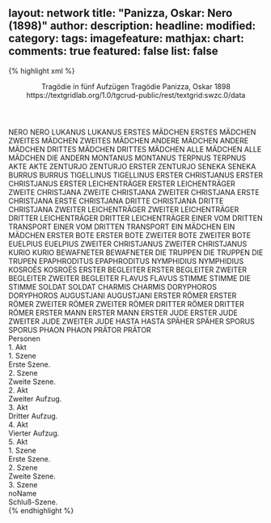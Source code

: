 layout: network
title: "Panizza, Oskar: Nero (1898)"
author:
description:
headline:
modified:
category:
tags:
imagefeature:
mathjax:
chart:
comments: true
featured: false
list: false
---
{% highlight xml %}
<?xml-model href="https://raw.githubusercontent.com/DLiNa/project/master/rules/lina.rnc"?><?xml-model href="https://raw.githubusercontent.com/DLiNa/project/master/rules/lina.sch"?>
<play xmlns="http://lina.digital">
  <header>
    <title>Nero</title>
    <subtitle>Tragödie in fünf Aufzügen</subtitle>
    <genretitle>Tragödie</genretitle>
    <author>Panizza, Oskar</author>
    <date type="print" when="1898">1898</date>
    <date type="premiere"/>
    <date type="written"/>
    <source>https://textgridlab.org/1.0/tgcrud-public/rest/textgrid:swzc.0/data</source>
  </header>
  <personae>
    <character>
      <name>NERO</name>
      <alias xml:id="nero">
        <name>NERO</name>
      </alias>
    </character>
    <character>
      <name>LUKANUS</name>
      <alias xml:id="lukanus">
        <name>LUKANUS</name>
      </alias>
    </character>
    <character>
      <name>ERSTES MÄDCHEN</name>
      <alias xml:id="erstes_mädchen">
        <name>ERSTES MÄDCHEN</name>
      </alias>
    </character>
    <character>
      <name>ZWEITES MÄDCHEN</name>
      <alias xml:id="zweites_mädchen">
        <name>ZWEITES MÄDCHEN</name>
      </alias>
    </character>
    <character>
      <name>ANDERE MÄDCHEN</name>
      <alias xml:id="andere_mädchen">
        <name>ANDERE MÄDCHEN</name>
      </alias>
    </character>
    <character>
      <name>DRITTES MÄDCHEN</name>
      <alias xml:id="drittes_mädchen">
        <name>DRITTES MÄDCHEN</name>
      </alias>
    </character>
    <character>
      <name>ALLE MÄDCHEN</name>
      <alias xml:id="alle_mädchen">
        <name>ALLE MÄDCHEN</name>
      </alias>
      <alias xml:id="die_andern">
        <name>DIE ANDERN</name>
      </alias>
    </character>
    <character>
      <name>MONTANUS</name>
      <alias xml:id="montanus">
        <name>MONTANUS</name>
      </alias>
    </character>
    <character>
      <name>TERPNUS</name>
      <alias xml:id="terpnus">
        <name>TERPNUS</name>
      </alias>
    </character>
    <character>
      <name>AKTE</name>
      <alias xml:id="akte">
        <name>AKTE</name>
      </alias>
    </character>
    <character>
      <name>ZENTURJO</name>
      <alias xml:id="zenturjo">
        <name>ZENTURJO</name>
      </alias>
      <alias xml:id="erster_zenturjo">
        <name>ERSTER ZENTURJO</name>
      </alias>
    </character>
    <character>
      <name>SENEKA</name>
      <alias xml:id="seneka">
        <name>SENEKA</name>
      </alias>
    </character>
    <character>
      <name>BURRUS</name>
      <alias xml:id="burrus">
        <name>BURRUS</name>
      </alias>
    </character>
    <character>
      <name>TIGELLINUS</name>
      <alias xml:id="tigellinus">
        <name>TIGELLINUS</name>
      </alias>
    </character>
    <character>
      <name>ERSTER CHRISTJANUS</name>
      <alias xml:id="erster_christjanus">
        <name>ERSTER CHRISTJANUS</name>
      </alias>
    </character>
    <character>
      <name>ERSTER LEICHENTRÄGER</name>
      <alias xml:id="erster_leichenträger">
        <name>ERSTER LEICHENTRÄGER</name>
      </alias>
    </character>
    <character>
      <name>ZWEITE CHRISTJANA</name>
      <alias xml:id="zweite_christjana">
        <name>ZWEITE CHRISTJANA</name>
      </alias>
      <alias xml:id="zweiter_christjana">
        <name>ZWEITER CHRISTJANA</name>
      </alias>
    </character>
    <character>
      <name>ERSTE CHRISTJANA</name>
      <alias xml:id="erste_christjana">
        <name>ERSTE CHRISTJANA</name>
      </alias>
    </character>
    <character>
      <name>DRITTE CHRISTJANA</name>
      <alias xml:id="dritte_christjana">
        <name>DRITTE CHRISTJANA</name>
      </alias>
    </character>
    <character>
      <name>ZWEITER LEICHENTRÄGER</name>
      <alias xml:id="zweiter_leichenträger">
        <name>ZWEITER LEICHENTRÄGER</name>
      </alias>
    </character>
    <character>
      <name>DRITTER LEICHENTRÄGER</name>
      <alias xml:id="dritter_leichenträger">
        <name>DRITTER LEICHENTRÄGER</name>
      </alias>
    </character>
    <character>
      <name>EINER VOM DRITTEN TRANSPORT</name>
      <alias xml:id="einer_vom_dritten_transport">
        <name>EINER VOM DRITTEN TRANSPORT</name>
      </alias>
    </character>
    <character>
      <name>EIN MÄDCHEN</name>
      <alias xml:id="ein_mädchen">
        <name>EIN MÄDCHEN</name>
      </alias>
    </character>
    <character>
      <name>ERSTER BOTE</name>
      <alias xml:id="erster_bote">
        <name>ERSTER BOTE</name>
      </alias>
    </character>
    <character>
      <name>ZWEITER BOTE</name>
      <alias xml:id="zweiter_bote">
        <name>ZWEITER BOTE</name>
      </alias>
    </character>
    <character>
      <name>EUELPIUS</name>
      <alias xml:id="euelpius">
        <name>EUELPIUS</name>
      </alias>
    </character>
    <character>
      <name>ZWEITER CHRISTJANUS</name>
      <alias xml:id="zweiter_christjanus">
        <name>ZWEITER CHRISTJANUS</name>
      </alias>
    </character>
    <character>
      <name>KURIO</name>
      <alias xml:id="kurio">
        <name>KURIO</name>
      </alias>
    </character>
    <character>
      <name>BEWAFNETER</name>
      <alias xml:id="bewafneter">
        <name>BEWAFNETER</name>
      </alias>
    </character>
    <character>
      <name>DIE TRUPPEN</name>
      <alias xml:id="die_truppen">
        <name>DIE TRUPPEN</name>
      </alias>
      <alias xml:id="die_trupen">
        <name>DIE TRUPEN</name>
      </alias>
    </character>
    <character>
      <name>EPAPHRODITUS</name>
      <alias xml:id="epaphroditus">
        <name>EPAPHRODITUS</name>
      </alias>
    </character>
    <character>
      <name>NYMPHIDIUS</name>
      <alias xml:id="nymphidius">
        <name>NYMPHIDIUS</name>
      </alias>
    </character>
    <character>
      <name>KOSROËS</name>
      <alias xml:id="kosroës">
        <name>KOSROËS</name>
      </alias>
    </character>
    <character>
      <name>ERSTER BEGLEITER</name>
      <alias xml:id="erster_begleiter">
        <name>ERSTER BEGLEITER</name>
      </alias>
    </character>
    <character>
      <name>ZWEITER BEGLEITER</name>
      <alias xml:id="zweiter_begleiter">
        <name>ZWEITER BEGLEITER</name>
      </alias>
    </character>
    <character>
      <name>FLAVUS</name>
      <alias xml:id="flavus">
        <name>FLAVUS</name>
      </alias>
    </character>
    <character>
      <name>STIMME</name>
      <alias xml:id="stimme">
        <name>STIMME</name>
      </alias>
      <alias xml:id="die_stimme">
        <name>DIE STIMME</name>
      </alias>
    </character>
    <character>
      <name>SOLDAT</name>
      <alias xml:id="soldat">
        <name>SOLDAT</name>
      </alias>
    </character>
    <character>
      <name>CHARMIS</name>
      <alias xml:id="charmis">
        <name>CHARMIS</name>
      </alias>
    </character>
    <character>
      <name>DORYPHOROS</name>
      <alias xml:id="doryphoros">
        <name>DORYPHOROS</name>
      </alias>
    </character>
    <character>
      <name>AUGUSTJANI</name>
      <alias xml:id="augustjani">
        <name>AUGUSTJANI</name>
      </alias>
    </character>
    <character>
      <name>ERSTER RÖMER</name>
      <alias xml:id="erster_römer">
        <name>ERSTER RÖMER</name>
      </alias>
    </character>
    <character>
      <name>ZWEITER RÖMER</name>
      <alias xml:id="zweiter_römer">
        <name>ZWEITER RÖMER</name>
      </alias>
    </character>
    <character>
      <name>DRITTER RÖMER</name>
      <alias xml:id="dritter_römer">
        <name>DRITTER RÖMER</name>
      </alias>
    </character>
    <character>
      <name>ERSTER MANN</name>
      <alias xml:id="erster_mann">
        <name>ERSTER MANN</name>
      </alias>
    </character>
    <character>
      <name>ERSTER JUDE</name>
      <alias xml:id="erster_jude">
        <name>ERSTER JUDE</name>
      </alias>
    </character>
    <character>
      <name>ZWEITER JUDE</name>
      <alias xml:id="zweiter_jude">
        <name>ZWEITER JUDE</name>
      </alias>
    </character>
    <character>
      <name>HASTA</name>
      <alias xml:id="hasta">
        <name>HASTA</name>
      </alias>
    </character>
    <character>
      <name>SPÄHER</name>
      <alias xml:id="späher">
        <name>SPÄHER</name>
      </alias>
    </character>
    <character>
      <name>SPORUS</name>
      <alias xml:id="sporus">
        <name>SPORUS</name>
      </alias>
    </character>
    <character>
      <name>PHAON</name>
      <alias xml:id="phaon">
        <name>PHAON</name>
      </alias>
    </character>
    <character>
      <name>PRÄTOR</name>
      <alias xml:id="prätor">
        <name>PRÄTOR</name>
      </alias>
    </character>
  </personae>
  <text>
    <div>
      <head>Personen</head>
    </div>
    <div>
      <head>1. Akt</head>
      <div>
        <head>1. Szene</head>
        <div>
          <head>Erste Szene.</head>
          <sp who="#nero">
            <amount n="17" unit="speech_acts"/>
            <amount n="984" unit="words"/>
            <amount n="35" unit="lines"/>
            <amount n="5504" unit="chars"/>
          </sp>
          <sp who="#lukanus">
            <amount n="2" unit="speech_acts"/>
            <amount n="65" unit="words"/>
            <amount n="3" unit="lines"/>
            <amount n="289" unit="chars"/>
          </sp>
          <sp who="#erstes_mädchen">
            <amount n="5" unit="speech_acts"/>
            <amount n="127" unit="words"/>
            <amount n="16" unit="lines"/>
            <amount n="699" unit="chars"/>
          </sp>
          <sp who="#zweites_mädchen">
            <amount n="4" unit="speech_acts"/>
            <amount n="29" unit="words"/>
            <amount n="4" unit="lines"/>
            <amount n="155" unit="chars"/>
          </sp>
          <sp who="#andere_mädchen">
            <amount n="1" unit="speech_acts"/>
            <amount n="3" unit="words"/>
            <amount n="1" unit="lines"/>
            <amount n="15" unit="chars"/>
          </sp>
          <sp who="#drittes_mädchen">
            <amount n="3" unit="speech_acts"/>
            <amount n="15" unit="words"/>
            <amount n="3" unit="lines"/>
            <amount n="88" unit="chars"/>
          </sp>
          <sp who="#alle_mädchen #erstes_mädchen #zweites_mädchen #andere_mädchen #drittes_mädchen">
            <amount n="3" unit="speech_acts"/>
            <amount n="20" unit="words"/>
            <amount n="3" unit="lines"/>
            <amount n="135" unit="chars"/>
          </sp>
          <sp who="#montanus">
            <amount n="1" unit="speech_acts"/>
            <amount n="9" unit="words"/>
            <amount n="1" unit="lines"/>
            <amount n="55" unit="chars"/>
          </sp>
          <sp who="#terpnus">
            <amount n="2" unit="speech_acts"/>
            <amount n="3" unit="words"/>
            <amount n="1" unit="lines"/>
            <amount n="11" unit="chars"/>
          </sp>
          <sp who="#akte">
            <amount n="2" unit="speech_acts"/>
            <amount n="110" unit="words"/>
            <amount n="963" unit="chars"/>
          </sp>
          <sp who="#zenturjo">
            <amount n="1" unit="speech_acts"/>
            <amount n="18" unit="words"/>
            <amount n="123" unit="chars"/>
          </sp>
        </div>
      </div>
      <div>
        <head>2. Szene</head>
        <div>
          <head>Zweite Szene.</head>
          <sp who="#seneka">
            <amount n="11" unit="speech_acts"/>
            <amount n="164" unit="words"/>
            <amount n="7" unit="lines"/>
            <amount n="1011" unit="chars"/>
          </sp>
          <sp who="#nero">
            <amount n="27" unit="speech_acts"/>
            <amount n="1332" unit="words"/>
            <amount n="14" unit="lines"/>
            <amount n="7717" unit="chars"/>
          </sp>
          <sp who="#burrus">
            <amount n="14" unit="speech_acts"/>
            <amount n="1390" unit="words"/>
            <amount n="1" unit="lines"/>
            <amount n="8777" unit="chars"/>
          </sp>
          <sp who="#tigellinus">
            <amount n="2" unit="speech_acts"/>
            <amount n="11" unit="words"/>
            <amount n="2" unit="lines"/>
            <amount n="68" unit="chars"/>
          </sp>
        </div>
      </div>
    </div>
    <div>
      <head>2. Akt</head>
      <div>
        <head>Zweiter Aufzug.</head>
        <sp who="#erster_christjanus">
          <amount n="3" unit="speech_acts"/>
          <amount n="55" unit="words"/>
          <amount n="2" unit="lines"/>
          <amount n="309" unit="chars"/>
        </sp>
        <sp who="#erster_christjanus #erster_leichenträger #zweite_christjana #erste_christjana #dritte_christjana #zweiter_leichenträger #dritter_leichenträger #zweiter_christjana #erster_bote #zweiter_bote">
          <amount n="3" unit="speech_acts"/>
          <amount n="3" unit="words"/>
          <amount n="3" unit="lines"/>
          <amount n="25" unit="chars"/>
        </sp>
        <sp who="#erster_leichenträger">
          <amount n="3" unit="speech_acts"/>
          <amount n="44" unit="words"/>
          <amount n="2" unit="lines"/>
          <amount n="270" unit="chars"/>
        </sp>
        <sp who="#zweite_christjana">
          <amount n="8" unit="speech_acts"/>
          <amount n="82" unit="words"/>
          <amount n="6" unit="lines"/>
          <amount n="475" unit="chars"/>
        </sp>
        <sp who="#erste_christjana">
          <amount n="7" unit="speech_acts"/>
          <amount n="114" unit="words"/>
          <amount n="4" unit="lines"/>
          <amount n="623" unit="chars"/>
        </sp>
        <sp who="#dritte_christjana">
          <amount n="6" unit="speech_acts"/>
          <amount n="135" unit="words"/>
          <amount n="3" unit="lines"/>
          <amount n="821" unit="chars"/>
        </sp>
        <sp who="#zweiter_leichenträger">
          <amount n="3" unit="speech_acts"/>
          <amount n="52" unit="words"/>
          <amount n="1" unit="lines"/>
          <amount n="292" unit="chars"/>
        </sp>
        <sp who="#dritter_leichenträger">
          <amount n="5" unit="speech_acts"/>
          <amount n="140" unit="words"/>
          <amount n="3" unit="lines"/>
          <amount n="752" unit="chars"/>
        </sp>
        <sp who="#zweiter_christjana">
          <amount n="1" unit="speech_acts"/>
          <amount n="3" unit="words"/>
          <amount n="1" unit="lines"/>
          <amount n="17" unit="chars"/>
        </sp>
        <sp who="#einer_vom_dritten_transport">
          <amount n="1" unit="speech_acts"/>
          <amount n="7" unit="words"/>
          <amount n="1" unit="lines"/>
          <amount n="41" unit="chars"/>
        </sp>
        <sp who="#ein_mädchen">
          <amount n="3" unit="speech_acts"/>
          <amount n="152" unit="words"/>
          <amount n="1" unit="lines"/>
          <amount n="868" unit="chars"/>
        </sp>
        <sp who="#die_andern">
          <amount n="1" unit="speech_acts"/>
          <amount n="3" unit="words"/>
          <amount n="1" unit="lines"/>
          <amount n="29" unit="chars"/>
        </sp>
        <sp who="#erster_bote">
          <amount n="1" unit="speech_acts"/>
          <amount n="12" unit="words"/>
          <amount n="1" unit="lines"/>
          <amount n="64" unit="chars"/>
        </sp>
        <sp who="#zweiter_bote">
          <amount n="3" unit="speech_acts"/>
          <amount n="94" unit="words"/>
          <amount n="1" unit="lines"/>
          <amount n="518" unit="chars"/>
        </sp>
        <sp who="#euelpius">
          <amount n="4" unit="speech_acts"/>
          <amount n="225" unit="words"/>
          <amount n="1176" unit="chars"/>
        </sp>
        <sp who="#zweiter_christjanus">
          <amount n="1" unit="speech_acts"/>
          <amount n="37" unit="words"/>
          <amount n="201" unit="chars"/>
        </sp>
      </div>
    </div>
    <div>
      <head>3. Akt</head>
      <div>
        <head>Dritter Aufzug.</head>
        <sp who="#kurio">
          <amount n="18" unit="speech_acts"/>
          <amount n="250" unit="words"/>
          <amount n="13" unit="lines"/>
          <amount n="1738" unit="chars"/>
        </sp>
        <sp who="#nero">
          <amount n="62" unit="speech_acts"/>
          <amount n="2146" unit="words"/>
          <amount n="33" unit="lines"/>
          <amount n="13171" unit="chars"/>
        </sp>
        <sp who="#bewafneter">
          <amount n="5" unit="speech_acts"/>
          <amount n="91" unit="words"/>
          <amount n="3" unit="lines"/>
          <amount n="613" unit="chars"/>
        </sp>
        <sp who="#zenturjo">
          <amount n="6" unit="speech_acts"/>
          <amount n="244" unit="words"/>
          <amount n="3" unit="lines"/>
          <amount n="1471" unit="chars"/>
        </sp>
        <sp who="#tigellinus">
          <amount n="18" unit="speech_acts"/>
          <amount n="1777" unit="words"/>
          <amount n="4" unit="lines"/>
          <amount n="11246" unit="chars"/>
        </sp>
        <sp who="#die_truppen">
          <amount n="2" unit="speech_acts"/>
          <amount n="71" unit="words"/>
          <amount n="340" unit="chars"/>
        </sp>
        <sp who="#die_trupen">
          <amount n="1" unit="speech_acts"/>
          <amount n="23" unit="words"/>
          <amount n="107" unit="chars"/>
        </sp>
        <sp who="#epaphroditus">
          <amount n="3" unit="speech_acts"/>
          <amount n="71" unit="words"/>
          <amount n="1" unit="lines"/>
          <amount n="406" unit="chars"/>
        </sp>
        <sp who="#nymphidius">
          <amount n="4" unit="speech_acts"/>
          <amount n="52" unit="words"/>
          <amount n="3" unit="lines"/>
          <amount n="286" unit="chars"/>
        </sp>
        <sp who="#kosroës">
          <amount n="4" unit="speech_acts"/>
          <amount n="123" unit="words"/>
          <amount n="1" unit="lines"/>
          <amount n="782" unit="chars"/>
        </sp>
        <sp who="#erster_begleiter">
          <amount n="4" unit="speech_acts"/>
          <amount n="33" unit="words"/>
          <amount n="4" unit="lines"/>
          <amount n="228" unit="chars"/>
        </sp>
        <sp who="#zweiter_begleiter">
          <amount n="3" unit="speech_acts"/>
          <amount n="47" unit="words"/>
          <amount n="2" unit="lines"/>
          <amount n="254" unit="chars"/>
        </sp>
        <sp who="#flavus">
          <amount n="2" unit="speech_acts"/>
          <amount n="103" unit="words"/>
          <amount n="1" unit="lines"/>
          <amount n="629" unit="chars"/>
        </sp>
      </div>
    </div>
    <div>
      <head>4. Akt</head>
      <div>
        <head>Vierter Aufzug.</head>
        <sp who="#zenturjo">
          <amount n="4" unit="speech_acts"/>
          <amount n="47" unit="words"/>
          <amount n="3" unit="lines"/>
          <amount n="276" unit="chars"/>
        </sp>
        <sp who="#nero">
          <amount n="95" unit="speech_acts"/>
          <amount n="2647" unit="words"/>
          <amount n="109" unit="lines"/>
          <amount n="15689" unit="chars"/>
        </sp>
        <sp who="#stimme">
          <amount n="2" unit="speech_acts"/>
          <amount n="5" unit="words"/>
          <amount n="2" unit="lines"/>
          <amount n="67" unit="chars"/>
        </sp>
        <sp who="#akte">
          <amount n="15" unit="speech_acts"/>
          <amount n="473" unit="words"/>
          <amount n="10" unit="lines"/>
          <amount n="2482" unit="chars"/>
        </sp>
        <sp who="#zenturjo #soldat">
          <amount n="1" unit="speech_acts"/>
          <amount n="29" unit="words"/>
          <amount n="146" unit="chars"/>
        </sp>
        <sp who="#tigellinus">
          <amount n="17" unit="speech_acts"/>
          <amount n="602" unit="words"/>
          <amount n="7" unit="lines"/>
          <amount n="3542" unit="chars"/>
        </sp>
        <sp who="#charmis">
          <amount n="51" unit="speech_acts"/>
          <amount n="593" unit="words"/>
          <amount n="42" unit="lines"/>
          <amount n="3139" unit="chars"/>
        </sp>
        <sp who="#die_stimme">
          <amount n="2" unit="speech_acts"/>
          <amount n="5" unit="words"/>
          <amount n="2" unit="lines"/>
          <amount n="69" unit="chars"/>
        </sp>
      </div>
    </div>
    <div>
      <head>5. Akt</head>
      <div>
        <head>1. Szene</head>
        <div>
          <head>Erste Szene.</head>
          <sp who="#doryphoros">
            <amount n="4" unit="speech_acts"/>
            <amount n="981" unit="words"/>
            <amount n="2" unit="lines"/>
            <amount n="5826" unit="chars"/>
          </sp>
          <sp who="#augustjani">
            <amount n="3" unit="speech_acts"/>
            <amount n="45" unit="words"/>
            <amount n="1" unit="lines"/>
            <amount n="232" unit="chars"/>
          </sp>
          <sp who="#erster_römer">
            <amount n="3" unit="speech_acts"/>
            <amount n="157" unit="words"/>
            <amount n="968" unit="chars"/>
          </sp>
          <sp who="#zweiter_römer">
            <amount n="3" unit="speech_acts"/>
            <amount n="83" unit="words"/>
            <amount n="1" unit="lines"/>
            <amount n="449" unit="chars"/>
          </sp>
          <sp who="#dritter_römer">
            <amount n="3" unit="speech_acts"/>
            <amount n="112" unit="words"/>
            <amount n="682" unit="chars"/>
          </sp>
          <sp who="#erster_mann">
            <amount n="1" unit="speech_acts"/>
            <amount n="47" unit="words"/>
            <amount n="286" unit="chars"/>
          </sp>
          <sp who="#erster_jude">
            <amount n="8" unit="speech_acts"/>
            <amount n="69" unit="words"/>
            <amount n="8" unit="lines"/>
            <amount n="394" unit="chars"/>
          </sp>
          <sp who="#zweiter_jude">
            <amount n="7" unit="speech_acts"/>
            <amount n="162" unit="words"/>
            <amount n="3" unit="lines"/>
            <amount n="785" unit="chars"/>
          </sp>
        </div>
      </div>
      <div>
        <head>2. Szene</head>
        <div>
          <head>Zweite Szene.</head>
          <sp who="#tigellinus">
            <amount n="30" unit="speech_acts"/>
            <amount n="1231" unit="words"/>
            <amount n="12" unit="lines"/>
            <amount n="7837" unit="chars"/>
          </sp>
          <sp who="#hasta">
            <amount n="20" unit="speech_acts"/>
            <amount n="669" unit="words"/>
            <amount n="3" unit="lines"/>
            <amount n="4213" unit="chars"/>
          </sp>
          <sp who="#zenturjo">
            <amount n="4" unit="speech_acts"/>
            <amount n="63" unit="words"/>
            <amount n="2" unit="lines"/>
            <amount n="393" unit="chars"/>
          </sp>
          <sp who="#nero">
            <amount n="15" unit="speech_acts"/>
            <amount n="535" unit="words"/>
            <amount n="6" unit="lines"/>
            <amount n="3138" unit="chars"/>
          </sp>
          <sp who="#epaphroditus">
            <amount n="3" unit="speech_acts"/>
            <amount n="186" unit="words"/>
            <amount n="1118" unit="chars"/>
          </sp>
          <sp who="#nymphidius">
            <amount n="2" unit="speech_acts"/>
            <amount n="56" unit="words"/>
            <amount n="1" unit="lines"/>
            <amount n="357" unit="chars"/>
          </sp>
          <sp who="#späher">
            <amount n="2" unit="speech_acts"/>
            <amount n="110" unit="words"/>
            <amount n="861" unit="chars"/>
          </sp>
          <sp who="#sporus">
            <amount n="9" unit="speech_acts"/>
            <amount n="123" unit="words"/>
            <amount n="6" unit="lines"/>
            <amount n="685" unit="chars"/>
          </sp>
        </div>
      </div>
      <div>
        <head>3. Szene</head>
        <div>
          <head>noName</head>
          <div>
            <head>Schluß-Szene.</head>
            <sp who="#nero">
              <amount n="5" unit="speech_acts"/>
              <amount n="461" unit="words"/>
              <amount n="2" unit="lines"/>
              <amount n="2802" unit="chars"/>
            </sp>
            <sp who="#epaphroditus">
              <amount n="3" unit="speech_acts"/>
              <amount n="38" unit="words"/>
              <amount n="3" unit="lines"/>
              <amount n="193" unit="chars"/>
            </sp>
            <sp who="#phaon">
              <amount n="2" unit="speech_acts"/>
              <amount n="45" unit="words"/>
              <amount n="265" unit="chars"/>
            </sp>
            <sp who="#erster_zenturjo">
              <amount n="4" unit="speech_acts"/>
              <amount n="82" unit="words"/>
              <amount n="1" unit="lines"/>
              <amount n="435" unit="chars"/>
            </sp>
            <sp who="#prätor">
              <amount n="5" unit="speech_acts"/>
              <amount n="112" unit="words"/>
              <amount n="2" unit="lines"/>
              <amount n="659" unit="chars"/>
            </sp>
          </div>
        </div>
      </div>
    </div>
  </text>
</play>
{% endhighlight %}